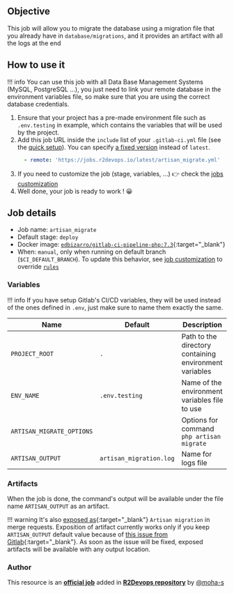 ## Objective

This job will allow you to migrate the database using a migration file that you already have in `database/migrations`, and it provides an artifact with all the logs at the end

## How to use it

!!! info
    You can use this job with all Data Base Management Systems (MySQL, PostgreSQL ...), you just need to link your remote database in the environment variables file, so make sure that you are using the correct database credentials.
    

1. Ensure that your project has a pre-made environment file such as `.env.testing` in example, which contains the variables that will be used by the project.
2. Add this job URL inside the `include` list of your `.gitlab-ci.yml` file (see the [quick setup](/use-the-hub/#quick-setup)). You can specify [a fixed version](#changelog) instead of `latest`.
    ```yaml
      - remote: 'https://jobs.r2devops.io/latest/artisan_migrate.yml'
    ```
3. If you need to customize the job (stage, variables, ...) 👉 check the [jobs
   customization](/use-the-hub/#jobs-customization)
4. Well done, your job is ready to work ! 😀


## Job details

* Job name: `artisan_migrate`
* Default stage: `deploy`
* Docker image: [`edbizarro/gitlab-ci-pipeline-php:7.3`](https://hub.docker.com/r/edbizarro/gitlab-ci-pipeline-php){:target="_blank"}
* When: `manual`, only when running on default branch (`$CI_DEFAULT_BRANCH`).
  To update this behavior, see [job customization](https://r2devops.io/use-the-hub/#global) to override [`rules`](https://docs.gitlab.com/ee/ci/yaml/#rulesif)

### Variables

!!! info
    If you have setup Gitlab's CI/CD variables, they will be used instead of the ones defined in `.env`, just make sure to name them exactly the same.
    
| Name | Default | Description |
| ---- | ------- | --------------- |
| `PROJECT_ROOT` | `.` | Path to the directory containing environment variables |
| `ENV_NAME` | `.env.testing` | Name of the environment variables file to use | 
| `ARTISAN_MIGRATE_OPTIONS` | ` ` | Options for command `php artisan migrate` |
| `ARTISAN_OUTPUT` | `artisan_migration.log` | Name for logs file |


### Artifacts

When the job is done, the command's output will be available under the file name `ARTISAN_OUTPUT` as an artifact.

!!! warning
    It's also [exposed
    as](https://docs.gitlab.com/ee/ci/yaml/#artifactsexpose_as){:target="_blank"}
    `Artisan migration` in merge requests.  Exposition of artifact currently works
    only if you keep `ARTISAN_OUTPUT` default value because of [this issue
    from
    Gitlab](https://gitlab.com/gitlab-org/gitlab/-/issues/37129){:target="_blank"}.
    As soon as the issue will be fixed, exposed artifacts will be available
    with any output location.


### Author
This resource is an **[official job](https://docs.r2devops.io/faq-labels/)** added in [**R2Devops repository**](https://gitlab.com/r2devops/hub) by [@moha-s](https://gitlab.com/moha-s)